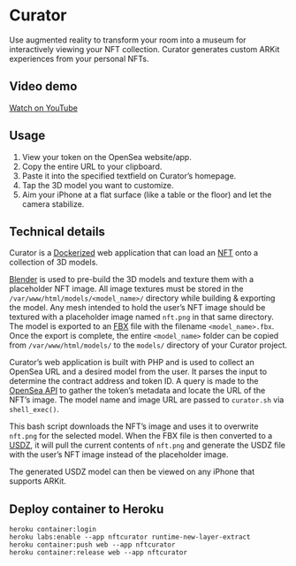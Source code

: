 # Curator
Use augmented reality to transform your room into a museum for interactively viewing your NFT collection. Curator generates custom ARKit experiences from your personal NFTs.

## Video demo
[Watch on YouTube](https://youtu.be/Vkl_d8XTU5U)

## Usage
1. View your token on the OpenSea website/app.
2. Copy the entire URL to your clipboard.
3. Paste it into the specified textfield on Curator’s homepage.
4. Tap the 3D model you want to customize.
5. Aim your iPhone at a flat surface (like a table or the floor) and let the camera stabilize.

## Technical details
Curator is a [Dockerized](https://docs.docker.com/) web application that can load an [NFT](https://en.wikipedia.org/wiki/Non-fungible_token) onto a collection of 3D models.

[Blender](https://www.blender.org/) is used to pre-build the 3D models and texture them with a placeholder NFT image. All image textures must be stored in the `/var/www/html/models/<model_name>/` directory while building & exporting the model. Any mesh intended to hold the user’s NFT image should be textured with a placeholder image named `nft.png` in that same directory.  The model is exported to an [FBX](https://www.autodesk.com/developer-network/platform-technologies/fbx-sdk-2020-0) file with the filename `<model_name>.fbx`. Once the export is complete, the entire `<model_name>` folder can be copied from `/var/www/html/models/` to the `models/` directory of your Curator project.

Curator’s web application is built with PHP and is used to collect an OpenSea URL and a desired model from the user. It parses the input to determine the contract address and token ID. A query is made to the [OpenSea API](https://docs.opensea.io/reference/api-overview) to gather the token’s metadata and locate the URL of the NFT’s image. The model name and image URL are passed to `curator.sh` via `shell_exec()`.

This bash script downloads the NFT’s image and uses it to overwrite `nft.png` for the selected model. When the FBX file is then converted to a [USDZ](https://developer.apple.com/augmented-reality/quick-look/), it will pull the current contents of `nft.png` and generate the USDZ file with the user’s NFT image instead of the placeholder image.

The generated USDZ model can then be viewed on any iPhone that supports ARKit.

## Deploy container to Heroku
```
heroku container:login
heroku labs:enable --app nftcurator runtime-new-layer-extract
heroku container:push web --app nftcurator
heroku container:release web --app nftcurator
```
